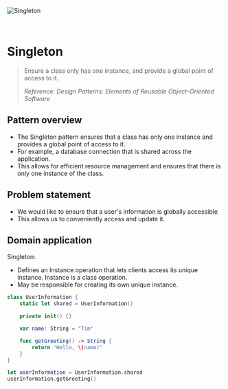![Singleton](https://github.com/user-attachments/assets/59d54169-db50-4489-8daf-136f5d7c4e9c)

<br />

# Singleton

> Ensure a class only has one instance, and provide a global point of access to it.
>
> _Reference: Design Patterns: Elements of Reusable Object-Oriented Software_

## Pattern overview

- The Singleton pattern ensures that a class has only one instance and provides a global point of access to it.
- For example, a database connection that is shared across the application.
- This allows for efficient resource management and ensures that there is only one instance of the class.

## Problem statement

- We would like to ensure that a user's information is globally accessible
- This allows us to conveniently access and update it.

## Domain application

Singleton:

- Defines an Instance operation that lets clients access its unique instance. Instance is a class operation.
- May be responsible for creating its own unique instance.

```swift
class UserInformation {
    static let shared = UserInformation()

    private init() {}

    var name: String = "Tim"

    func getGreeting() -> String {
        return "Hello, \(name)"
    }
}

let userInformation = UserInformation.shared
userInformation.getGreeting()
```
